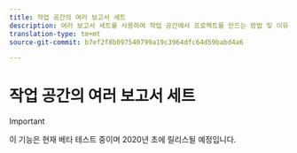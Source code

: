 ```yaml
---
title: 작업 공간의 여러 보고서 세트
description: 여러 보고서 세트를 사용하여 작업 공간에서 프로젝트를 만드는 방법 및 이유 살펴보기
translation-type: tm+mt
source-git-commit: b7ef2f8b097540799a19c3964dfc64d59babd4a6

---
```



# 작업 공간의 여러 보고서 세트

>[!IMPORTANT]
>이 기능은 현재 베타 테스트 중이며 2020년 초에 릴리스될 예정입니다.

